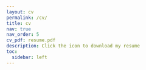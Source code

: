 ```yaml
---
layout: cv
permalink: /cv/
title: cv
nav: true
nav_order: 5
cv_pdf: resume.pdf
description: Click the icon to download my resume
toc:
  sidebar: left
---
```

